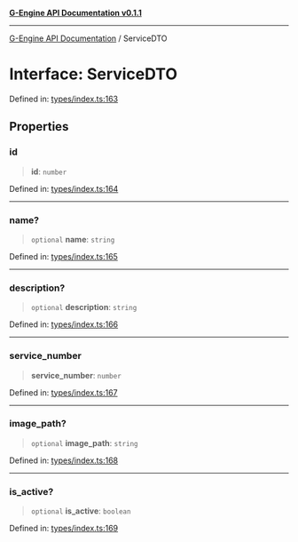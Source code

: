 [**G-Engine API Documentation v0.1.1**](../README.md)

***

[G-Engine API Documentation](../globals.md) / ServiceDTO

# Interface: ServiceDTO

Defined in: [types/index.ts:163](https://github.com/yakoshiq/g-engine-nodejs-lib/blob/63328d85b5989256f3bd1f6ff7feb24d5e5a10a6/src/types/index.ts#L163)

## Properties

### id

> **id**: `number`

Defined in: [types/index.ts:164](https://github.com/yakoshiq/g-engine-nodejs-lib/blob/63328d85b5989256f3bd1f6ff7feb24d5e5a10a6/src/types/index.ts#L164)

***

### name?

> `optional` **name**: `string`

Defined in: [types/index.ts:165](https://github.com/yakoshiq/g-engine-nodejs-lib/blob/63328d85b5989256f3bd1f6ff7feb24d5e5a10a6/src/types/index.ts#L165)

***

### description?

> `optional` **description**: `string`

Defined in: [types/index.ts:166](https://github.com/yakoshiq/g-engine-nodejs-lib/blob/63328d85b5989256f3bd1f6ff7feb24d5e5a10a6/src/types/index.ts#L166)

***

### service\_number

> **service\_number**: `number`

Defined in: [types/index.ts:167](https://github.com/yakoshiq/g-engine-nodejs-lib/blob/63328d85b5989256f3bd1f6ff7feb24d5e5a10a6/src/types/index.ts#L167)

***

### image\_path?

> `optional` **image\_path**: `string`

Defined in: [types/index.ts:168](https://github.com/yakoshiq/g-engine-nodejs-lib/blob/63328d85b5989256f3bd1f6ff7feb24d5e5a10a6/src/types/index.ts#L168)

***

### is\_active?

> `optional` **is\_active**: `boolean`

Defined in: [types/index.ts:169](https://github.com/yakoshiq/g-engine-nodejs-lib/blob/63328d85b5989256f3bd1f6ff7feb24d5e5a10a6/src/types/index.ts#L169)
